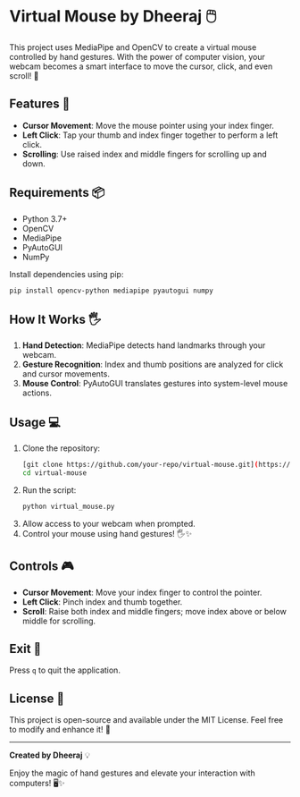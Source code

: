 # Virtual Mouse by Dheeraj 🖱️

This project uses MediaPipe and OpenCV to create a virtual mouse controlled by hand gestures. With the power of computer vision, your webcam becomes a smart interface to move the cursor, click, and even scroll! 🚀

## Features 🌟
- **Cursor Movement**: Move the mouse pointer using your index finger.
- **Left Click**: Tap your thumb and index finger together to perform a left click.
- **Scrolling**: Use raised index and middle fingers for scrolling up and down.

## Requirements 📦
- Python 3.7+
- OpenCV
- MediaPipe
- PyAutoGUI
- NumPy

Install dependencies using pip:
```bash
pip install opencv-python mediapipe pyautogui numpy
```

## How It Works 🖐️
1. **Hand Detection**: MediaPipe detects hand landmarks through your webcam.
2. **Gesture Recognition**: Index and thumb positions are analyzed for click and cursor movements.
3. **Mouse Control**: PyAutoGUI translates gestures into system-level mouse actions.

## Usage 💻
1. Clone the repository:
   ```bash
   [git clone https://github.com/your-repo/virtual-mouse.git](https://github.com/DheerajNair123/virtual-mouse.git)
   cd virtual-mouse
   ```
2. Run the script:
   ```bash
   python virtual_mouse.py
   ```
3. Allow access to your webcam when prompted.
4. Control your mouse using hand gestures! 🖐️✨

## Controls 🎮
- **Cursor Movement**: Move your index finger to control the pointer.
- **Left Click**: Pinch index and thumb together.
- **Scroll**: Raise both index and middle fingers; move index above or below middle for scrolling.

## Exit 🚪
Press `q` to quit the application.

## License 📜
This project is open-source and available under the MIT License. Feel free to modify and enhance it! 🌈

---

**Created by Dheeraj** 💡

Enjoy the magic of hand gestures and elevate your interaction with computers! 🖥️✨

